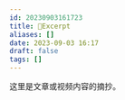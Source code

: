 ```yaml
---
id: 20230903161723
title: 📑Excerpt
aliases: []
date: 2023-09-03 16:17
draft: false
tags: []
---
```

这里是文章或视频内容的摘抄。